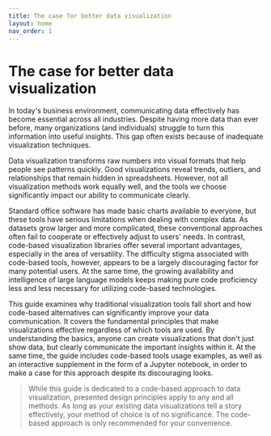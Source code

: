 ```yaml
---
title: The case for better data visualization
layout: home
nav_order: 1
---
```

# The case for better data visualization

In today's business environment, communicating data effectively has become essential across all industries. Despite having more data than ever before, many organizations (and individuals) struggle to turn this information into useful insights. This gap often exists because of inadequate visualization techniques.

Data visualization transforms raw numbers into visual formats that help people see patterns quickly. Good visualizations reveal trends, outliers, and relationships that remain hidden in spreadsheets. However, not all visualization methods work equally well, and the tools we choose significantly impact our ability to communicate clearly.

Standard office software has made basic charts available to everyone, but these tools have serious limitations when dealing with complex data. As datasets grow larger and more complicated, these conventional approaches often fail to cooperate or effectively adjust to users' needs. In contrast, code-based visualization libraries offer several important advantages, especially in the area of versatility. The difficulty stigma associated with code-based tools, however, appears to be a largely discouraging factor for many potential users. At the same time, the growing availability and intelligence of large language models keeps making pure code proficiency less and less necessary for utilizing code-based technologies.

This guide examines why traditional visualization tools fall short and how code-based alternatives can significantly improve your data communication. It covers the fundamental principles that make visualizations effective regardless of which tools are used. By understanding the basics, anyone can create visualizations that don't just show data, but clearly communicate the important insights within it. At the same time, the guide includes code-based tools usage examples, as well as an interactive supplement in the form of a Jupyter notebook, in order to make a case for this approach despite its discouraging looks.

>While this guide is dedicated to a code-based approach to data visualization, presented design principles apply to any and all methods. As long as your existing data visualizations tell a story effectively, your method of choice is of no significance. The code-based approach is only recommended for your convenience.
